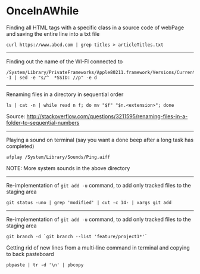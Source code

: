 # OnceInAWhile

Finding all HTML tags with a specific class in a source code of webPage and saving the entire line into a txt file
```
curl https://www.abcd.com | grep titles > articleTitles.txt
```
---

Finding out the name of the WI-FI connected to
```
/System/Library/PrivateFrameworks/Apple80211.framework/Versions/Current/Resources/airport -I | sed -e "s/^  *SSID: //p" -e d
```
---

Renaming files in a directory in sequential order
```
ls | cat -n | while read n f; do mv "$f" "$n.<extension>"; done
```
Source: http://stackoverflow.com/questions/3211595/renaming-files-in-a-folder-to-sequential-numbers

---

Playing a sound on terminal (say you want a done beep after a long task has completed)
```
afplay /System/Library/Sounds/Ping.aiff 
```
NOTE: More system sounds in the above directory

---

Re-implementation of ```git add -u``` command, to add only tracked files to the staging area
```
git status -uno | grep 'modified' | cut -c 14- | xargs git add
```

---

Re-implementation of ```git add -u``` command, to add only tracked files to the staging area
```
git branch -d `git branch --list 'feature/project1*'`
```

Getting rid of new lines from a multi-line command in terminal and copying to back pasteboard
```
pbpaste | tr -d '\n' | pbcopy
```

